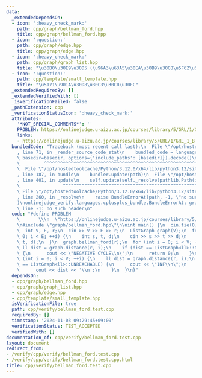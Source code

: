 ```yaml
---
data:
  _extendedDependsOn:
  - icon: ':heavy_check_mark:'
    path: cpp/graph/bellman_ford.hpp
    title: cpp/graph/bellman_ford.hpp
  - icon: ':question:'
    path: cpp/graph/edge.hpp
    title: cpp/graph/edge.hpp
  - icon: ':heavy_check_mark:'
    path: cpp/graph/graph_list.hpp
    title: "\u30B0\u30E9\u30D5 (\u96A3\u63A5\u30EA\u30B9\u30C8\u5F62\u5F0F)"
  - icon: ':question:'
    path: cpp/template/small_template.hpp
    title: "\u5171\u901A\u30D8\u30C3\u30C0\u30FC"
  _extendedRequiredBy: []
  _extendedVerifiedWith: []
  _isVerificationFailed: false
  _pathExtension: cpp
  _verificationStatusIcon: ':heavy_check_mark:'
  attributes:
    '*NOT_SPECIAL_COMMENTS*': ''
    PROBLEM: https://onlinejudge.u-aizu.ac.jp/courses/library/5/GRL/1/GRL_1_B
    links:
    - https://onlinejudge.u-aizu.ac.jp/courses/library/5/GRL/1/GRL_1_B
  bundledCode: "Traceback (most recent call last):\n  File \"/opt/hostedtoolcache/Python/3.12.0/x64/lib/python3.12/site-packages/onlinejudge_verify/documentation/build.py\"\
    , line 71, in _render_source_code_stat\n    bundled_code = language.bundle(stat.path,\
    \ basedir=basedir, options={'include_paths': [basedir]}).decode()\n          \
    \         ^^^^^^^^^^^^^^^^^^^^^^^^^^^^^^^^^^^^^^^^^^^^^^^^^^^^^^^^^^^^^^^^^^^^^^^^^^^^^^^^^\n\
    \  File \"/opt/hostedtoolcache/Python/3.12.0/x64/lib/python3.12/site-packages/onlinejudge_verify/languages/cplusplus.py\"\
    , line 187, in bundle\n    bundler.update(path)\n  File \"/opt/hostedtoolcache/Python/3.12.0/x64/lib/python3.12/site-packages/onlinejudge_verify/languages/cplusplus_bundle.py\"\
    , line 401, in update\n    self.update(self._resolve(pathlib.Path(included), included_from=path))\n\
    \                ^^^^^^^^^^^^^^^^^^^^^^^^^^^^^^^^^^^^^^^^^^^^^^^^^^^^^^^^^\n \
    \ File \"/opt/hostedtoolcache/Python/3.12.0/x64/lib/python3.12/site-packages/onlinejudge_verify/languages/cplusplus_bundle.py\"\
    , line 260, in _resolve\n    raise BundleErrorAt(path, -1, \"no such header\"\
    )\nonlinejudge_verify.languages.cplusplus_bundle.BundleErrorAt: graph/bellman_ford.hpp:\
    \ line -1: no such header\n"
  code: "#define PROBLEM                                                         \
    \       \\\n  \"https://onlinejudge.u-aizu.ac.jp/courses/library/5/GRL/1/GRL_1_B\"\
    \n#include \"graph/bellman_ford.hpp\"\n\nint main() {\n  cin.tie(0);\n  ios::sync_with_stdio(false);\n\
    \  int V, E, r;\n  cin >> V >> E >> r;\n  ListGraph graph(V);\n  for (int i =\
    \ 0; i < E; ++i) {\n    int s, t, d;\n    cin >> s >> t >> d;\n    graph.add_edge(s,\
    \ t, d);\n  }\n  graph.bellman_ford(r);\n  for (int i = 0; i < V; ++i) {\n   \
    \ ll dist = graph.distance(r, i);\n    if (dist == ListGraph<ll>::NEGATIVE_CYCLE)\
    \ {\n      cout << \"NEGATIVE CYCLE\\n\";\n      return 0;\n    }\n  }\n  for\
    \ (int i = 0; i < V; ++i) {\n    ll dist = graph.distance(r, i);\n    if (dist\
    \ == ListGraph<ll>::UNREACHABLE) {\n      cout << \"INF\\n\";\n    } else {\n\
    \      cout << dist << '\\n';\n    }\n  }\n}"
  dependsOn:
  - cpp/graph/bellman_ford.hpp
  - cpp/graph/graph_list.hpp
  - cpp/graph/edge.hpp
  - cpp/template/small_template.hpp
  isVerificationFile: true
  path: cpp/verify/bellman_ford.test.cpp
  requiredBy: []
  timestamp: '2024-11-03 09:29:45+09:00'
  verificationStatus: TEST_ACCEPTED
  verifiedWith: []
documentation_of: cpp/verify/bellman_ford.test.cpp
layout: document
redirect_from:
- /verify/cpp/verify/bellman_ford.test.cpp
- /verify/cpp/verify/bellman_ford.test.cpp.html
title: cpp/verify/bellman_ford.test.cpp
---
```

